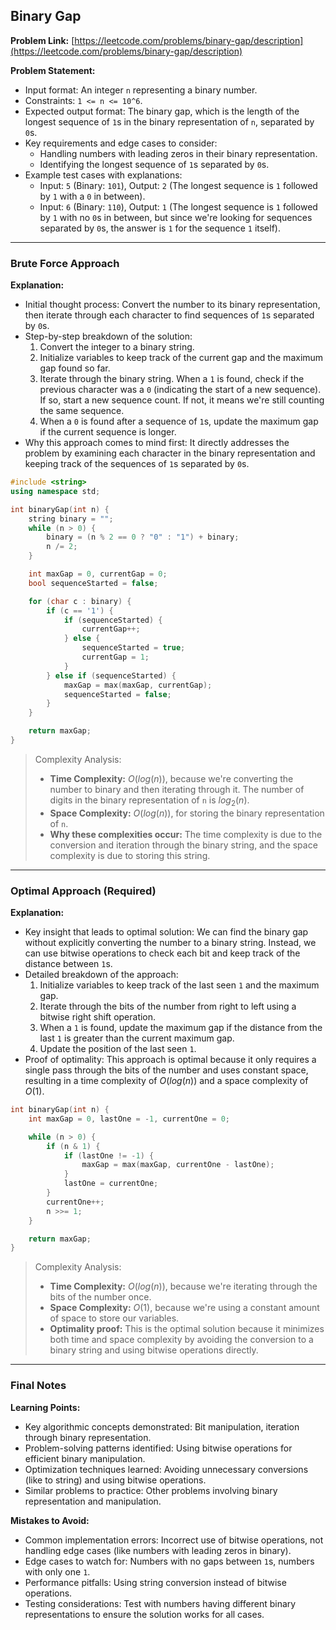 ## Binary Gap

**Problem Link:** [https://leetcode.com/problems/binary-gap/description](https://leetcode.com/problems/binary-gap/description)

**Problem Statement:**
- Input format: An integer `n` representing a binary number.
- Constraints: `1 <= n <= 10^6`.
- Expected output format: The binary gap, which is the length of the longest sequence of `1`s in the binary representation of `n`, separated by `0`s.
- Key requirements and edge cases to consider:
  - Handling numbers with leading zeros in their binary representation.
  - Identifying the longest sequence of `1`s separated by `0`s.
- Example test cases with explanations:
  - Input: `5` (Binary: `101`), Output: `2` (The longest sequence is `1` followed by `1` with a `0` in between).
  - Input: `6` (Binary: `110`), Output: `1` (The longest sequence is `1` followed by `1` with no `0`s in between, but since we're looking for sequences separated by `0`s, the answer is `1` for the sequence `1` itself).

---

### Brute Force Approach

**Explanation:**
- Initial thought process: Convert the number to its binary representation, then iterate through each character to find sequences of `1`s separated by `0`s.
- Step-by-step breakdown of the solution:
  1. Convert the integer to a binary string.
  2. Initialize variables to keep track of the current gap and the maximum gap found so far.
  3. Iterate through the binary string. When a `1` is found, check if the previous character was a `0` (indicating the start of a new sequence). If so, start a new sequence count. If not, it means we're still counting the same sequence.
  4. When a `0` is found after a sequence of `1`s, update the maximum gap if the current sequence is longer.
- Why this approach comes to mind first: It directly addresses the problem by examining each character in the binary representation and keeping track of the sequences of `1`s separated by `0`s.

```cpp
#include <string>
using namespace std;

int binaryGap(int n) {
    string binary = "";
    while (n > 0) {
        binary = (n % 2 == 0 ? "0" : "1") + binary;
        n /= 2;
    }

    int maxGap = 0, currentGap = 0;
    bool sequenceStarted = false;

    for (char c : binary) {
        if (c == '1') {
            if (sequenceStarted) {
                currentGap++;
            } else {
                sequenceStarted = true;
                currentGap = 1;
            }
        } else if (sequenceStarted) {
            maxGap = max(maxGap, currentGap);
            sequenceStarted = false;
        }
    }

    return maxGap;
}
```

> Complexity Analysis:
> - **Time Complexity:** $O(log(n))$, because we're converting the number to binary and then iterating through it. The number of digits in the binary representation of `n` is $log_2(n)$.
> - **Space Complexity:** $O(log(n))$, for storing the binary representation of `n`.
> - **Why these complexities occur:** The time complexity is due to the conversion and iteration through the binary string, and the space complexity is due to storing this string.

---

### Optimal Approach (Required)

**Explanation:**
- Key insight that leads to optimal solution: We can find the binary gap without explicitly converting the number to a binary string. Instead, we can use bitwise operations to check each bit and keep track of the distance between `1`s.
- Detailed breakdown of the approach:
  1. Initialize variables to keep track of the last seen `1` and the maximum gap.
  2. Iterate through the bits of the number from right to left using a bitwise right shift operation.
  3. When a `1` is found, update the maximum gap if the distance from the last `1` is greater than the current maximum gap.
  4. Update the position of the last seen `1`.
- Proof of optimality: This approach is optimal because it only requires a single pass through the bits of the number and uses constant space, resulting in a time complexity of $O(log(n))$ and a space complexity of $O(1)$.

```cpp
int binaryGap(int n) {
    int maxGap = 0, lastOne = -1, currentOne = 0;

    while (n > 0) {
        if (n & 1) {
            if (lastOne != -1) {
                maxGap = max(maxGap, currentOne - lastOne);
            }
            lastOne = currentOne;
        }
        currentOne++;
        n >>= 1;
    }

    return maxGap;
}
```

> Complexity Analysis:
> - **Time Complexity:** $O(log(n))$, because we're iterating through the bits of the number once.
> - **Space Complexity:** $O(1)$, because we're using a constant amount of space to store our variables.
> - **Optimality proof:** This is the optimal solution because it minimizes both time and space complexity by avoiding the conversion to a binary string and using bitwise operations directly.

---

### Final Notes

**Learning Points:**
- Key algorithmic concepts demonstrated: Bit manipulation, iteration through binary representation.
- Problem-solving patterns identified: Using bitwise operations for efficient binary manipulation.
- Optimization techniques learned: Avoiding unnecessary conversions (like to string) and using bitwise operations.
- Similar problems to practice: Other problems involving binary representation and manipulation.

**Mistakes to Avoid:**
- Common implementation errors: Incorrect use of bitwise operations, not handling edge cases (like numbers with leading zeros in binary).
- Edge cases to watch for: Numbers with no gaps between `1`s, numbers with only one `1`.
- Performance pitfalls: Using string conversion instead of bitwise operations.
- Testing considerations: Test with numbers having different binary representations to ensure the solution works for all cases.